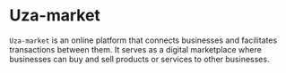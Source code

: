 # Uza-market

`Uza-market` is an online platform that connects businesses and facilitates transactions between them. It serves as a digital marketplace where businesses can buy and sell products or services to other businesses.
